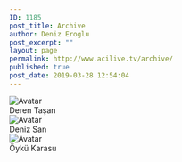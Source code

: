 ```yaml
---
ID: 1185
post_title: Archive
author: Deniz Eroglu
post_excerpt: ""
layout: page
permalink: http://www.acilive.tv/archive/
published: true
post_date: 2019-03-28 12:54:04
---
```

<!-- wp:html -->
<div class="our-members-div container">
  <div class="row justify-content-center">
    <div class="crew-members container col-6 col-sm-4 order-1">
      <img class="rounded mx-auto d-block crew-image " src="#" alt="Avatar">
      <div class="middle">
        <div class="text">Deren Taşan</div>
      </div>
    </div>
    <div class="crew-members container container col-6 col-sm-4"> <img class="rounded mx-auto d-block crew-image " src="#" alt="Avatar">
      <div class="middle">
        <div class="text">Deniz San</div>
      </div>
    </div>
    <div class="crew-members container col-6 col-sm-4 "> <img class="rounded mx-auto d-block crew-image "#" alt="Avatar "> 
      <div class="middle ">
        <div class="text ">Öykü Karasu</div>
      </div>
    </div>
  </div>
<!-- /wp:html -->